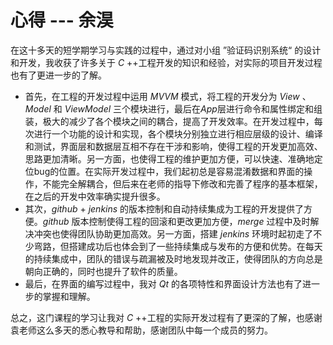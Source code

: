 # 心得 --- 余淏

在这十多天的短学期学习与实践的过程中，通过对小组 ”验证码识别系统“ 的设计和开发，我收获了许多关于 *C* ++工程开发的知识和经验，对实际的项目开发过程也有了更进一步的了解。

* 首先，在工程的开发过程中运用 *MVVM* 模式，将工程的开发分为 *View* 、*Model* 和 *ViewModel* 三个模块进行，最后在*App*层进行命令和属性绑定和组装，极大的减少了各个模块之间的耦合，提高了开发效率。在开发过程中，每次进行一个功能的设计和实现，各个模块分别独立进行相应层级的设计、编译和测试，界面层和数据层互相不存在干涉和影响，使得工程的开发更加高效、思路更加清晰。另一方面，也使得工程的维护更加方便，可以快速、准确地定位bug的位置。在实际开发过程中，我们起初总是容易混淆数据和界面的操作，不能完全解耦合，但后来在老师的指导下修改和完善了程序的基本框架，在之后的开发中效率确实提升很多。
* 其次，*github* + *jenkins* 的版本控制和自动持续集成为工程的开发提供了方便。*github* 版本控制使得工程的回滚和更改更加方便，*merge* 过程中及时解决冲突也使得团队协助更加高效。另一方面，搭建 *jenkins* 环境时起初走了不少弯路，但搭建成功后也体会到了一些持续集成与发布的方便和优势。在每天的持续集成中，团队的错误与疏漏被及时地发现并改正，使得团队的方向总是朝向正确的，同时也提升了软件的质量。
* 最后，在界面的编写过程中，我对 *Qt* 的各项特性和界面设计方法也有了进一步的掌握和理解。

总之，这门课程的学习让我对 *C* ++工程的实际开发过程有了更深的了解，也感谢袁老师这么多天的悉心教导和帮助，感谢团队中每一个成员的努力。